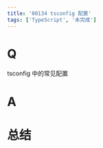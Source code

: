 ```yaml
---
title: '00134 tsconfig 配置'
tags: ['TypeScript', '未完成']
---
```


# Q

tsconfig 中的常见配置

# A



# 总结



<script>
  function func() {

  }
  
</script>